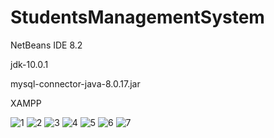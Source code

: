 # StudentsManagementSystem

NetBeans IDE 8.2

jdk-10.0.1

mysql-connector-java-8.0.17.jar

XAMPP

![1](https://drive.google.com/file/d/1v_ivqt1V2hWLmGEXPYuHIjdHBE9OgN-U/view?usp=sharing)
![2](https://drive.google.com/file/d/1h9kjfm6ZNHLehKz_be8Hb54fDBe4loDR/view?usp=sharing)
![3](https://drive.google.com/file/d/1v_ivqt1V2hWLmGEXPYuHIjdHBE9OgN-U/view?usp=sharing)
![4](https://drive.google.com/file/d/1v_ivqt1V2hWLmGEXPYuHIjdHBE9OgN-U/view?usp=sharing)
![5](https://drive.google.com/file/d/1v_ivqt1V2hWLmGEXPYuHIjdHBE9OgN-U/view?usp=sharing)
![6](https://drive.google.com/file/d/1v_ivqt1V2hWLmGEXPYuHIjdHBE9OgN-U/view?usp=sharing)
![7](https://drive.google.com/file/d/1v_ivqt1V2hWLmGEXPYuHIjdHBE9OgN-U/view?usp=sharing)
